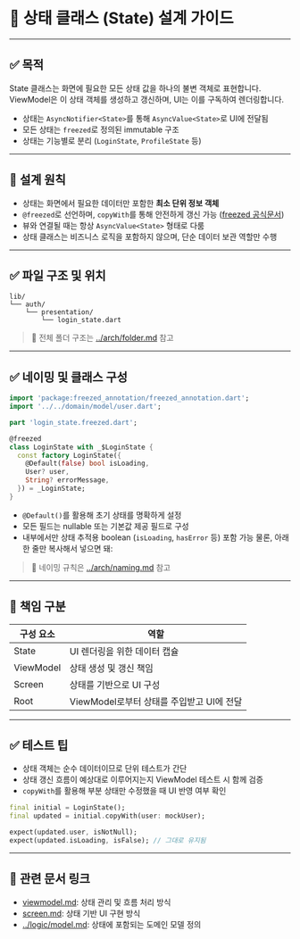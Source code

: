 # 🧱 상태 클래스 (State) 설계 가이드

---

## ✅ 목적

State 클래스는 화면에 필요한 모든 상태 값을 하나의 불변 객체로 표현합니다.  
ViewModel은 이 상태 객체를 생성하고 갱신하며, UI는 이를 구독하여 렌더링합니다.

- 상태는 `AsyncNotifier<State>`를 통해 `AsyncValue<State>`로 UI에 전달됨
- 모든 상태는 `freezed`로 정의된 immutable 구조
- 상태는 기능별로 분리 (`LoginState`, `ProfileState` 등)

---

## 🧱 설계 원칙

- 상태는 화면에서 필요한 데이터만 포함한 **최소 단위 정보 객체**
- `@freezed`로 선언하며, `copyWith`를 통해 안전하게 갱신 가능
  ([freezed 공식문서](https://pub.dev/packages/freezed))
- 뷰와 연결될 때는 항상 `AsyncValue<State>` 형태로 다룸
- 상태 클래스는 비즈니스 로직을 포함하지 않으며, 단순 데이터 보관 역할만 수행

---

## ✅ 파일 구조 및 위치

```
lib/
└── auth/
    └── presentation/
        └── login_state.dart
```

> 📎 전체 폴더 구조는 [../arch/folder.md](../arch/folder.md) 참고

---

## ✅ 네이밍 및 클래스 구성

```dart
import 'package:freezed_annotation/freezed_annotation.dart';
import '../../domain/model/user.dart';

part 'login_state.freezed.dart';

@freezed
class LoginState with _$LoginState {
  const factory LoginState({
    @Default(false) bool isLoading,
    User? user,
    String? errorMessage,
  }) = _LoginState;
}
```

- `@Default()`를 활용해 초기 상태를 명확하게 설정
- 모든 필드는 nullable 또는 기본값 제공 필드로 구성
- 내부에서만 상태 추적용 boolean (`isLoading`, `hasError` 등) 포함 가능
  물론, 아래 한 줄만 복사해서 넣으면 돼:

> 📎 네이밍 규칙은 [../arch/naming.md](../arch/naming.md) 참고

---

## 📌 책임 구분

| 구성 요소 | 역할 |
|-----------|------|
| State | UI 렌더링을 위한 데이터 캡슐 |
| ViewModel | 상태 생성 및 갱신 책임 |
| Screen | 상태를 기반으로 UI 구성 |
| Root | ViewModel로부터 상태를 주입받고 UI에 전달 |

---

## ✅ 테스트 팁

- 상태 객체는 순수 데이터이므로 단위 테스트가 간단
- 상태 갱신 흐름이 예상대로 이루어지는지 ViewModel 테스트 시 함께 검증
- `copyWith`를 활용해 부분 상태만 수정했을 때 UI 반영 여부 확인

```dart
final initial = LoginState();
final updated = initial.copyWith(user: mockUser);

expect(updated.user, isNotNull);
expect(updated.isLoading, isFalse); // 그대로 유지됨
```

---

## 🔁 관련 문서 링크

- [viewmodel.md](viewmodel.md): 상태 관리 및 흐름 처리 방식
- [screen.md](screen.md): 상태 기반 UI 구현 방식
- [../logic/model.md](../logic/model.md): 상태에 포함되는 도메인 모델 정의
